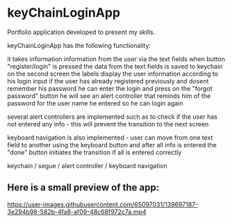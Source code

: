 # keyChainLoginApp
Portfolio application developed to present my skills.

keyChainLoginApp has the following functionality:

it takes information information from the user via the text fields
when button "register/login" is pressed the data from the text fields is saved to keychain
on the second screen the labels display the user information according to his login input
if the user has already registered previously and dosent remember his password he can enter the login and press on the "forgot password" button
he will see an alert controller that reminds him of the password for the user name he entered so he can login again

several alert controllers are implemented such as to check if the user has not entered any info - this will prevent the transition to the next screen

keyboard navigation is also implemented - user can move from one text field to another using the keyboard button and after all info is entered the "done" button initiates the transition if all is entered correctly

keychain / segue / alert controller / keyboard navigation

## Here is a small preview of the app:
https://user-images.githubusercontent.com/65097031/139697187-3e294b98-582b-4fa8-af09-48c68f972c7a.mp4
